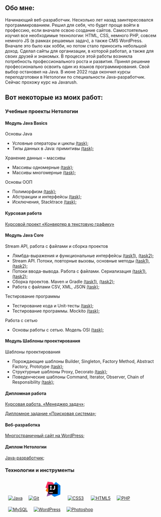 ﻿## Обо мне:
Начинающий веб-разработчик. Несколько лет назад заинтересовался программированием. Решил для себя, что будет проще войти в профессию, если вначале освою создание сайтов. Самостоятельно изучил все необходимые технологии: HTML, CSS, немного PHP, совсем немного JS (в рамках решаемых задач), а также CMS WordPress. Вначале это было как хобби, но потом стало приносить небольшой доход. Сделал сайты для организации, в которой работал, а также для своих друзей и знакомых.
В процессе этой работы возникла потребность профессионального роста и развития. Принял решение профессионально освоить один из языков программирования. Свой выбор остановил на Java.  В июне 2022 года окончил курсы переподготовки в Нетологии по специальности Java-разработчик. Сейчас прохожу курс на Javarush.

## Вот некоторые из моих работ:

### Учебные проекты Нетологии

#### Модуль Java Basics

Основы Java

* Условные операторы и циклы [(task)](https://github.com/v0xp/conditional-statements-cycles);
* Типы данных в Java: примитивы [(task)](https://github.com/v0xp/primitive-types);

Хранение данных – массивы

* Массивы одномерные [(task)](https://github.com/v0xp/one-dimensional-array);
* Массивы многомерные [(task)](https://github.com/v0xp/multidimensional-array);

Основы ООП

* Полиморфизм [(task)](https://github.com/v0xp/polymorphism);
* Абстракции и интерфейсы [(task)](https://github.com/v0xp/abstractions-interfaces);
* Исключения, Stacktrace [(task)](https://github.com/v0xp/exceptions);

#### Курсовая работа
[Курсовой проект «Конвертер в текстовую графику»](https://github.com/v0xp/java-diplom)


#### Модуль Java Core
Stream API, работа с файлами и сборка проектов
* Лямбда-выражения и функциональные интерфейсы [(task1)](https://github.com/v0xp/lambda), [(task2)](https://github.com/v0xp/lambda-task2);
* Stream API. Потоки, повторные вызовы, основные методы [(task1)](https://github.com/v0xp/streams), [(task2)](https://github.com/v0xp/streams-task2);
* Потоки ввода-вывода. Работа с файлами. Сериализация [(task1)](https://github.com/v0xp/files), [(task2)](https://github.com/v0xp/files-task2);
* Сборка проектов. Maven и Gradle [(task1)](https://github.com/v0xp/files), [(task2)](https://github.com/v0xp/files-task2);
* Работа с файлами CSV, XML, JSON  [(task)](https://github.com/v0xp/special-files-JSON);


Тестирование программы
* Тестирование кода и Unit-тесты [(task)](https://github.com/v0xp/JUnit); 
* Тестирование программы. Mockito [(task)](https://github.com/v0xp/geo-service-mockito);

Работа с сетью
* Основы работы с сетью. Модель OSI [(task)](https://github.com/v0xp/client-server); 

#### Модуль Шаблоны проектирования
Шаблоны проектирования
* Порождающие шаблоны Builder, Singleton, Factory Method, Abstract Factory, Prototype [(task)](https://github.com/v0xp/creationalBuilder); 
* Структурные шаблоны Proxy, Decorato [(task)](https://github.com/v0xp/structuralAdapter);
* Поведенческие шаблоны Command, Iterator, Observer, Chain of Responsibility [(task)](https://github.com/v0xp/behaveIterator);

#### Дипломная работа
[Курсовая работа. «Менеджер задач»](https://github.com/v0xp/Diplom-javacore);

[Дипломное задание «Поисковая система»](https://github.com/v0xp/pcs-jd-diplom);

#### Веб-разработка
[Многостраничный сайт на WordPress](https://github.com/v0xp/history-films);

#### Диплом Нетологии
[Java-разработчик](https://github.com/v0xp/v0xp/blob/main/Diplom.pdf);


### Технологии и инструменты  


<a href="https://www.java.com/" target="_blank"><img style="margin: 10px" src="https://profilinator.rishav.dev/skills-assets/java-original-wordmark.svg" alt="Java" height="50" /></a><a href="https://github.com/" target="_blank"><img style="margin: 10px" src="https://profilinator.rishav.dev/skills-assets/git-scm-icon.svg" alt="Git" height="50" /></a><a href="https://www.jetbrains.com/idea/" target="_blank"><img style="margin: 10px" src="https://github.com/v0xp/v0xp/raw/main/IntelliJ_IDEA.png" alt="Java" height="50" /></a>
<a href="https://www.w3schools.com/css/" target="_blank"><img style="margin: 10px" src="https://profilinator.rishav.dev/skills-assets/css3-original-wordmark.svg" alt="CSS3" height="50" /></a> <a href="https://en.wikipedia.org/wiki/HTML5" target="_blank"><img style="margin: 10px" src="https://profilinator.rishav.dev/skills-assets/html5-original-wordmark.svg" alt="HTML5" height="50" /></a><a href="https://www.php.net/" target="_blank"><img style="margin: 10px" src="https://profilinator.rishav.dev/skills-assets/php-original.svg" alt="PHP" height="50" /></a><a href="https://www.mysql.com/" target="_blank"><img style="margin: 10px" src="https://profilinator.rishav.dev/skills-assets/mysql-original-wordmark.svg" alt="MySQL" height="50" /></a><a href="https://wordpress.com/" target="_blank"><img style="margin: 10px" src="https://profilinator.rishav.dev/skills-assets/wordpress.png" alt="WordPress" height="50" /></a><a href="https://www.adobe.com/in/products/photoshop.html" target="_blank"><img style="margin: 10px" src="https://profilinator.rishav.dev/skills-assets/photoshop-plain.svg" alt="Photoshop" height="50" /></a>  


